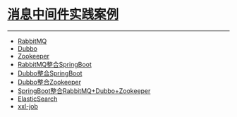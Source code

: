 # [消息中间件实践案例](Itcast-spring)     

---

- [RabbitMQ]()  
- [Dubbo]()  
- [Zookeeper]()  
- [RabbitMQ整合SpringBoot]()  
- [Dubbo整合SpringBoot]()  
- [Dubbo整合Zookeeper]()  
- [SpringBoot整合RabbitMQ+Dubbo+Zookeeper]() 
- [ElasticSearch]() 
- [xxl-job]()


